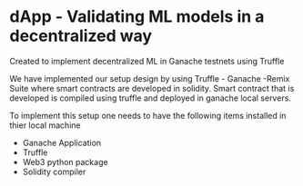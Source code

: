 # dApp - Validating ML models in a decentralized way
Created to implement decentralized ML in Ganache testnets using Truffle

We have implemented our setup design by using Truffle - Ganache -Remix Suite where smart contracts are developed in solidity. Smart contract that is developed is compiled using truffle and deployed in ganache local servers. 

To implement this setup one needs to have the following items installed in thier local machine

* Ganache Application
* Truffle 
* Web3 python package
* Solidity compiler 